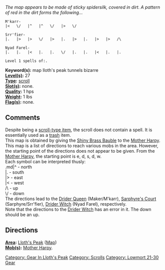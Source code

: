 *The map appears to be made of sticky spidersilk, covered in dirt. A
pattern of red in the dirt forms the following...*

`M'karr-`  
`|<   \/   |^   |^   \/   |>   \/`

`Srr'fier-`  
`|.   |>   |>   \/   |>   |.   |>   |.   |>   |>   /\`

`Nyad Farel-`  
`|.   |.   |<   |.   |.   \/   |.   |.   |<   |.   |.`

`Level 1 spells of:.`

**Keyword(s):** map lloth's peak tunnels bizarre  
**[Level(s)](Object_Level.md "wikilink"):** 27  
**[Type](:Category:_Object_Types.md "wikilink"):**
[scroll](:Category:_Scrolls.md "wikilink")  
**[Slot(s)](Object_Slots.md "wikilink"):** none.  
**[Quality](Object_Quality.md "wikilink"):** 1 hps  
**[Weight](Object_Weight.md "wikilink"):** 1 lbs  
**[Flag(s)](:Category:_Object_Flags.md "wikilink"):** none.  

## Comments

Despite being a [scroll-type item](:Category:Scrolls.md "wikilink"), the
scroll does not contain a spell. It is essentially used as a
[trash](:Category:Trash.md "wikilink") item.  
This map is obtained by giving the [Shiny Brass
Bauble](Shiny_Brass_Bauble "wikilink") to the [Mother
Harpy](Mother_Harpy "wikilink").  
This map is a list of directions to reach various mobs in the area.
However, the starting point of the directions does not appear to be
given. From the [Mother Harpy](Mother_Harpy "wikilink"), the starting
point is e, d, s, d, w.  
Each symbol can be interpreted thusly:  
.md\|^ - north  
\|. - south  
\|\> - east  
\|\< - west  
/\\ - up  
\\/ - down  
The directions lead to the [Drider Queen](Drider_Queen "wikilink")
(Maker/M'karr), [Sarphyre's
Court](:Category:Sarphyre's_Court.md "wikilink") (Sarphyre/Srr'fier),
[Drider Witch](Drider_Witch "wikilink") (Nyad Farel), respectively.  
Note that the directions to the [Drider Witch](Drider_Witch "wikilink")
has an error in it. The down should be an up.

## Directions

**[Area](:Category:_Areas.md "wikilink"):** [Lloth's
Peak](:Category:_Lloth's_Peak.md "wikilink")
([Map](Lloth's_Peak_Map.md "wikilink"))  
**[Mob(s)](:Category:_Mobs.md "wikilink"):** [Mother
Harpy](Mother_Harpy "wikilink").  

[Category: Gear In Lloth's
Peak](Category:_Gear_In_Lloth's_Peak "wikilink") [Category:
Scrolls](Category:_Scrolls "wikilink") [Category: Lowmort 21-30
Gear](Category:_Lowmort_21-30_Gear "wikilink")
